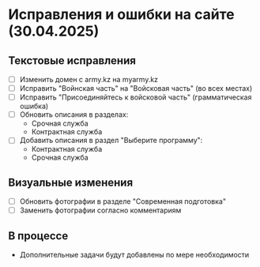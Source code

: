 # Исправления и ошибки на сайте (30.04.2025)

## Текстовые исправления

- [ ] Изменить домен с army.kz на myarmy.kz
- [ ] Исправить "Войнская часть" на "Войсковая часть" (во всех местах)
- [ ] Исправить "Присоединяйтесь к войсковой часть" (грамматическая ошибка)
- [ ] Обновить описания в разделах:
  - Срочная служба
  - Контрактная служба
- [ ] Добавить описания в раздел "Выберите программу":
  - Контрактная служба
  - Срочная служба

## Визуальные изменения

- [ ] Обновить фотографии в разделе "Современная подготовка"
- [ ] Заменить фотографии согласно комментариям

## В процессе
- Дополнительные задачи будут добавлены по мере необходимости
